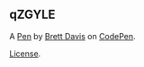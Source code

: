 qZGYLE
------


A [Pen](https://codepen.io/bdavis301/pen/qZGYLE) by [Brett Davis](https://codepen.io/bdavis301) on [CodePen](https://codepen.io).

[License](https://codepen.io/bdavis301/pen/qZGYLE/license).